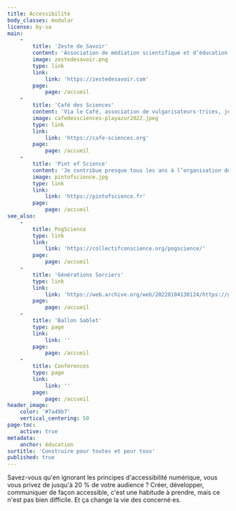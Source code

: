 ```yaml
---
title: Accessibilité
body_classes: modular
license: by-sa
main:
    -
        title: 'Zeste de Savoir'
        content: 'Association de médiation scientifique et d’éducation populaire depuis 2014 que j’ai le plaisir de présider, et dans laquelle j’organise ou ait organisé plusieurs projets de médiation scientifique, en plus de l’écriture d’articles de vulgarisation.'
        image: zestedesavoir.png
        type: link
        link:
            link: 'https://zestedesavoir.com'
        page:
            page: /accueil
    -
        title: 'Café des Sciences'
        content: 'Via le Café, association de vulgarisateurs⋅trices, je participe à nombre d’événements et d’actions de médiation scientifique : festivals, lives Twitch… et toujours plus à venir !'
        image: cafedessciences-playazur2022.jpeg
        type: link
        link:
            link: 'https://cafe-sciences.org'
        page:
            page: /accueil
    -
        title: 'Pint of Science'
        content: 'Je contribue presque tous les ans à l’organisation de ce festival international de culture scientifique, invitant chercheurs⋅euses dans des lieux détendus (bars…) pour parler de leurs recherches. Et pour l''édition 2023, c''est reparti il y a peu — rendez-vous en mai !'
        image: pintofscience.jpg
        type: link
        link:
            link: 'https://pintofscience.fr'
        page:
            page: /accueil
see_also:
    -
        title: PogScience
        type: link
        link:
            link: 'https://collectifconscience.org/pogscience/'
        page:
            page: /accueil
    -
        title: 'Générations Sorciers'
        type: link
        link:
            link: 'https://web.archive.org/web/20220104130124/https://generations-sorciers.fr/'
        page:
            page: /accueil
    -
        title: 'Ballon Sablet'
        type: page
        link:
            link: ''
        page:
            page: /accueil
    -
        title: Conférences
        type: page
        link:
            link: ''
        page:
            page: /accueil
header_image:
    color: '#7a49b7'
    vertical_centering: 50
page-toc:
    active: true
metadata:
    anchor: éducation
surtitle: 'Construire pour toutes et pour tous'
published: true
---
```


Savez-vous qu'en ignorant les principes d'accessibilité numérique, vous vous privez de jusqu'à 20 % de votre audience ? Créer, développer, communiquer de façon accessible, c'est une habitude à prendre, mais ce n'est pas bien difficile. Et ça change la vie des concerné·es.